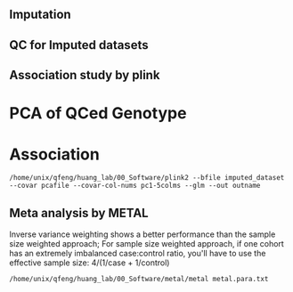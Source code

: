 ## Imputation

## QC for Imputed datasets


## Association study by plink
# PCA of QCed Genotype

# Association

`/home/unix/qfeng/huang_lab/00_Software/plink2 --bfile imputed_dataset --covar pcafile --covar-col-nums pc1-5colms --glm --out outname`

## Meta analysis by METAL 
 Inverse variance weighting shows a better performance than the sample size weighted approach; For sample size weighted approach, if one cohort has an extremely imbalanced case:control ratio, you'll have to use the effective sample size: 4/(1/case + 1/control)

`/home/unix/qfeng/huang_lab/00_Software/metal/metal metal.para.txt`






